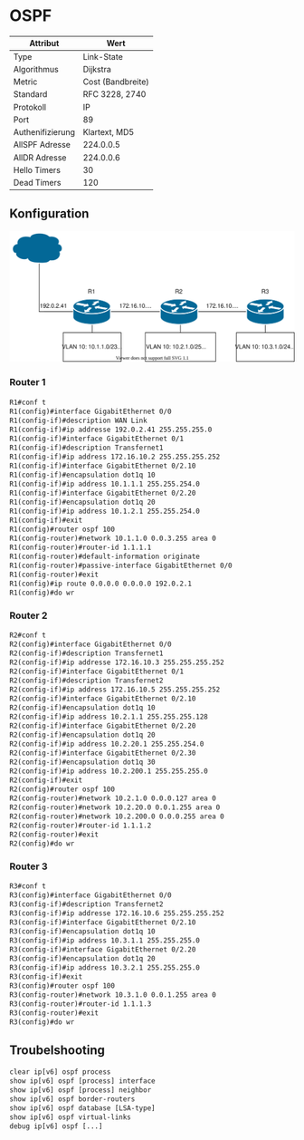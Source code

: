 # OSPF

| Attribut         | Wert              |
| ---------------- | ----------------- |
| Type             | Link-State        |
| Algorithmus      | Dijkstra          |
| Metric           | Cost (Bandbreite) |
| Standard         | RFC 3228, 2740    |
| Protokoll        | IP                |
| Port             | 89                |
| Authenifizierung | Klartext, MD5     |
| AllSPF Adresse   | 224.0.0.5         |
| AllDR Adresse    | 224.0.0.6         |
| Hello Timers     | 30                |
| Dead Timers      | 120               |

## Konfiguration

![OSPF Beispiel](../.gitbook/assets/routing.svg)

### Router 1

```
R1#conf t
R1(config)#interface GigabitEthernet 0/0
R1(config-if)#description WAN Link
R1(config-if)#ip addresse 192.0.2.41 255.255.255.0
R1(config-if)#interface GigabitEthernet 0/1
R1(config-if)#description Transfernet1
R1(config-if)#ip address 172.16.10.2 255.255.255.252
R1(config-if)#interface GigabitEthernet 0/2.10
R1(config-if)#encapsulation dot1q 10
R1(config-if)#ip address 10.1.1.1 255.255.254.0
R1(config-if)#interface GigabitEthernet 0/2.20
R1(config-if)#encapsulation dot1q 20
R1(config-if)#ip address 10.1.2.1 255.255.254.0
R1(config-if)#exit
R1(config)#router ospf 100
R1(config-router)#network 10.1.1.0 0.0.3.255 area 0
R1(config-router)#router-id 1.1.1.1
R1(config-router)#default-information originate
R1(config-router)#passive-interface GigabitEthernet 0/0
R1(config-router)#exit
R1(config)#ip route 0.0.0.0 0.0.0.0 192.0.2.1
R1(config)#do wr
```

### Router 2

```
R2#conf t
R2(config)#interface GigabitEthernet 0/0
R2(config-if)#description Transfernet1
R2(config-if)#ip addresse 172.16.10.3 255.255.255.252
R2(config-if)#interface GigabitEthernet 0/1
R2(config-if)#description Transfernet2
R2(config-if)#ip address 172.16.10.5 255.255.255.252
R2(config-if)#interface GigabitEthernet 0/2.10
R2(config-if)#encapsulation dot1q 10
R2(config-if)#ip address 10.2.1.1 255.255.255.128
R2(config-if)#interface GigabitEthernet 0/2.20
R2(config-if)#encapsulation dot1q 20
R2(config-if)#ip address 10.2.20.1 255.255.254.0
R2(config-if)#interface GigabitEthernet 0/2.30
R2(config-if)#encapsulation dot1q 30
R2(config-if)#ip address 10.2.200.1 255.255.255.0
R2(config-if)#exit
R2(config)#router ospf 100
R2(config-router)#network 10.2.1.0 0.0.0.127 area 0
R2(config-router)#network 10.2.20.0 0.0.1.255 area 0
R2(config-router)#network 10.2.200.0 0.0.0.255 area 0
R2(config-router)#router-id 1.1.1.2
R2(config-router)#exit
R2(config)#do wr
```

### Router 3

```
R3#conf t
R3(config)#interface GigabitEthernet 0/0
R3(config-if)#description Transfernet2
R3(config-if)#ip addresse 172.16.10.6 255.255.255.252
R3(config-if)#interface GigabitEthernet 0/2.10
R3(config-if)#encapsulation dot1q 10
R3(config-if)#ip address 10.3.1.1 255.255.255.0
R3(config-if)#interface GigabitEthernet 0/2.20
R3(config-if)#encapsulation dot1q 20
R3(config-if)#ip address 10.3.2.1 255.255.255.0
R3(config-if)#exit
R3(config)#router ospf 100
R3(config-router)#network 10.3.1.0 0.0.1.255 area 0
R3(config-router)#router-id 1.1.1.3
R3(config-router)#exit
R3(config)#do wr
```

## Troubelshooting

```
clear ip[v6] ospf process
show ip[v6] ospf [process] interface
show ip[v6] ospf [process] neighbor
show ip[v6] ospf border-routers
show ip[v6] ospf database [LSA-type]
show ip[v6] ospf virtual-links
debug ip[v6] ospf [...]
```
